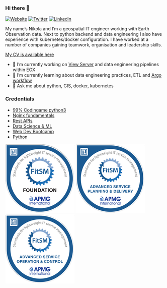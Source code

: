 ### Hi there 👋

<!--
**jankovicgd/jankovicgd** is a ✨ _special_ ✨ repository because its `README.md` (this file) appears on your GitHub profile.

Here are some ideas to get you started:

- 🔭 I’m currently working on ...
- 🌱 I’m currently learning ...
- 👯 I’m looking to collaborate on ...
- 🤔 I’m looking for help with ...
- 💬 Ask me about ...
- 📫 How to reach me: ...
- 😄 Pronouns: ...
- ⚡ Fun fact: ...
-->

[![Website](https://img.shields.io/badge/-Website-565CD8)](https://njankovic.com/)
[![Twitter](https://img.shields.io/badge/-Twitter-1DA1F2)](https://twitter.com/jankovicgd)
[![Linkedin](https://img.shields.io/badge/-Linkedin-blue)](https://www.linkedin.com/in/jankovicgd/)

My name’s Nikola and I’m a geospatial IT engineer working with Earth Observation data. Next to python backend and data engineering I also have experience with kubernetes/docker configuration. I have worked at a number of companies gaining teamwork, organisation and leadership skills.

[My CV is available here](https://github.com/jankovicgd/cv/blob/master/europasscv.pdf)

- 🔭 I’m currently working on [View Server](https://gitlab.eox.at/vs) and data engineering pipelines within EOX
- 🌱 I’m currently learning about data engineering practices, ETL and [Argo workflow](https://argoproj.github.io/)
- 💬 Ask me about python, GIS, docker, kubernetes

### Credentials

- [99% Codingame python3](https://www.codingame.com/certification/WgoRDPVhZow8eLbyqIoXZA)
- [Nginx fundamentals](https://www.udemy.com/certificate/UC-7QGLH7GP/)
- [Rest APIs](https://www.udemy.com/certificate/UC-I5P13GNB/)
- [Data Science & ML](https://www.udemy.com/certificate/UC-F2S3DNYG/)
- [Web Dev Bootcamp](https://www.udemy.com/certificate/UC-L9X0S3A1/)
- [Python](https://www.udemy.com/certificate/UC-FUH20ZDU/)

[![Foundation](./fitsm-foundation.png)](https://www.credly.com/badges/532fda78-0c97-4102-88b5-8d7b45faf3d9/public_url)
[![Advanced1](./fitsm-advanced-service-planning-and-delivery.png)](https://www.credly.com/badges/3a290e19-6a01-4155-8e80-414b6d8c09e8/public_url)
[![Advanced2](./fitsm-advanced-service-operation-and-control.png)](https://www.credly.com/badges/eb06122f-54c8-45c6-9153-fedc4dadfb95/public_url)
